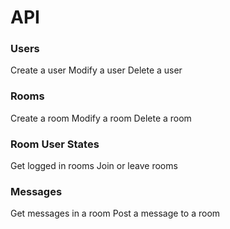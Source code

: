 # API

### Users

Create a user
Modify a user
Delete a user

### Rooms

Create a room
Modify a room
Delete a room

### Room User States

Get logged in rooms
Join or leave rooms

### Messages

Get messages in a room
Post a message to a room
